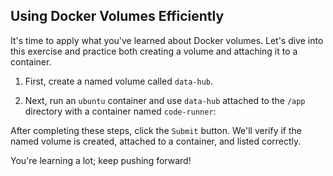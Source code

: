 ## Using Docker Volumes Efficiently

It's time to apply what you've learned about Docker volumes. Let's dive into this exercise and practice both creating a volume and attaching it to a container.

1. First, create a named volume called `data-hub`.

2. Next, run an `ubuntu` container and use `data-hub` attached to the `/app` directory with a container named `code-runner`:

After completing these steps, click the `Submit` button. We'll verify if the named volume is created, attached to a container, and listed correctly.

You're learning a lot; keep pushing forward!